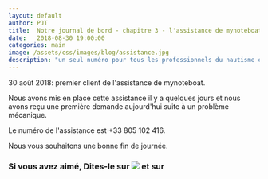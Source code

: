 ```yaml
---
layout: default
author: PJT
title:  Notre journal de bord - chapitre 3 - l'assistance de mynoteboat
date:   2018-08-30 19:00:00
categories: main
image: /assets/css/images/blog/assistance.jpg
description: "un seul numéro pour tous les professionnels du nautisme et la garantie d'avoir l'interlocuteur dont on a besoin dans les 3 minutes, tel est notre engagement pour que vous puissiez profiter de votre sortie en bateau."
---
```

30 août 2018: premier client de l'assistance de mynoteboat.

Nous avons mis en place cette assistance il y a quelques jours et nous avons reçu une première demande aujourd'hui suite à un problème mécanique.

Le numéro de l'assistance est +33 805 102 416.

Nous vous souhaitons une bonne fin de journée.

<h3>Si vous avez aimé, Dites-le sur <a href="https://www.facebook.com/sharer/sharer.php?u=http://www.mynoteboat.fr//main/2018/08/30/assistance.html" target="_blank" ><img src="{{ site.url }}/assets/images/facebook-icon-S.png"
            id="FB" class="socialicon"></a> et sur <a><script src="//platform.linkedin.com/in.js" type="text/javascript"> lang: fr_FR</script>
<script type="IN/Share" data-url="www.mynoteboat.fr"></script></a></H3>